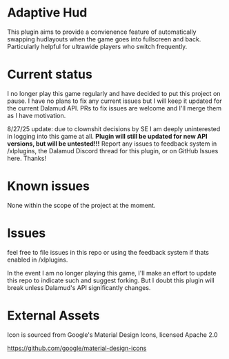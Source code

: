 # Adaptive Hud

This plugin aims to provide a convienence feature of automatically swapping hudlayouts when the game goes into fullscreen and back. Particularly helpful for ultrawide players who switch frequently.

# Current status

I no longer play this game regularly and have decided to put this project on pause. I have no plans to fix any current issues but I will keep it updated for the current Dalamud API. PRs to fix issues are welcome and I'll merge them as I have motivation.

8/27/25 update: due to clownshit decisions by SE I am deeply uninterested in logging into this game at all. **Plugin will still be updated for new API versions, but will be untested!!!** Report any issues to feedback system in /xlplugins, the Dalamud Discord thread for this plugin, or on GitHub Issues here. Thanks!

# Known issues

None within the scope of the project at the moment.

# Issues

feel free to file issues in this repo or using the feedback system if thats enabled in /xlplugins.

In the event I am no longer playing this game, I'll make an effort to update this repo to indicate such and suggest forking. But I doubt this plugin will break unless Dalamud's API significantly changes.

# External Assets

Icon is sourced from Google's Material Design Icons, licensed Apache 2.0

https://github.com/google/material-design-icons
